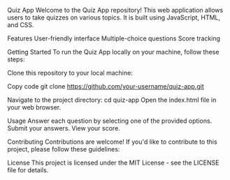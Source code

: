 
Quiz App
Welcome to the Quiz App repository! This web application allows users to take quizzes on various topics. It is built using JavaScript, HTML, and CSS.

Features
User-friendly interface
Multiple-choice questions
Score tracking


Getting Started
To run the Quiz App locally on your machine, follow these steps:

Clone this repository to your local machine:

Copy code
git clone https://github.com/your-username/quiz-app.git

Navigate to the project directory:
cd quiz-app
Open the index.html file in your web browser.

Usage
Answer each question by selecting one of the provided options.
Submit your answers.
View your score.

Contributing
Contributions are welcome! If you'd like to contribute to this project, please follow these guidelines:

License
This project is licensed under the MIT License - see the LICENSE file for details.


